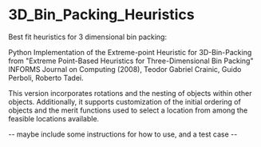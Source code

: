 # 3D_Bin_Packing_Heuristics
Best fit heuristics for 3 dimensional bin packing:

Python Implementation of the Extreme-point Heuristic for 3D-Bin-Packing from "Extreme Point-Based Heuristics for Three-Dimensional Bin Packing" INFORMS Journal on Computing (2008), Teodor Gabriel Crainic, Guido Perboli, Roberto Tadei.

This version incorporates rotations and the nesting of objects within other objects. Additionally, it supports customization of the initial ordering of objects and the merit functions used to select a location from among the feasible locations available. 

-- maybe include some instructions for how to use, and a test case --
